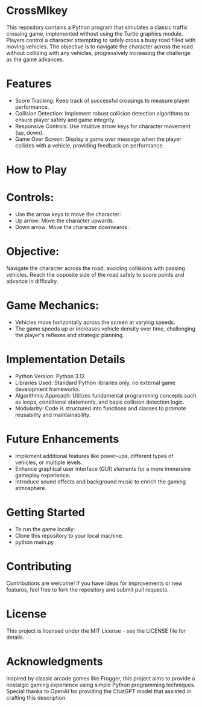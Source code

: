 # CrossMIkey
This repository contains a Python program that simulates a classic traffic crossing game, implemented without using the Turtle graphics module.
Players control a character attempting to safely cross a busy road filled with moving vehicles. The objective is to navigate the character across the road without colliding with any vehicles, progressively increasing the challenge as the game advances.

# Features
- Score Tracking: Keep track of successful crossings to measure player performance.
- Collision Detection: Implement robust collision detection algorithms to ensure player safety and game integrity.
- Responsive Controls: Use intuitive arrow keys for character movement (up, down).
- Game Over Screen: Display a game over message when the player collides with a vehicle, providing feedback on performance.

# How to Play
# Controls:
- Use the arrow keys to move the character:
- Up arrow: Move the character upwards.
- Down arrow: Move the character downwards.

# Objective:
Navigate the character across the road, avoiding collisions with passing vehicles.
Reach the opposite side of the road safely to score points and advance in difficulty.

# Game Mechanics:
- Vehicles move horizontally across the screen at varying speeds.
- The game speeds up or increases vehicle density over time, challenging the player's reflexes and strategic planning.

# Implementation Details
- Python Version: Python 3.12
- Libraries Used: Standard Python libraries only, no external game development frameworks.
- Algorithmic Approach: Utilizes fundamental programming concepts such as loops, conditional statements, and basic collision detection logic.
- Modularity: Code is structured into functions and classes to promote reusability and maintainability.

# Future Enhancements
- Implement additional features like power-ups, different types of vehicles, or multiple levels.
- Enhance graphical user interface (GUI) elements for a more immersive gameplay experience.
- Introduce sound effects and background music to enrich the gaming atmosphere.

# Getting Started
- To run the game locally:
- Clone this repository to your local machine.
- python main.py

# Contributing
Contributions are welcome! If you have ideas for improvements or new features, feel free to fork the repository and submit pull requests.

# License
This project is licensed under the MIT License - see the LICENSE file for details.

# Acknowledgments
Inspired by classic arcade games like Frogger, this project aims to provide a nostalgic gaming experience using simple Python programming techniques.
Special thanks to OpenAI for providing the ChatGPT model that assisted in crafting this description.
